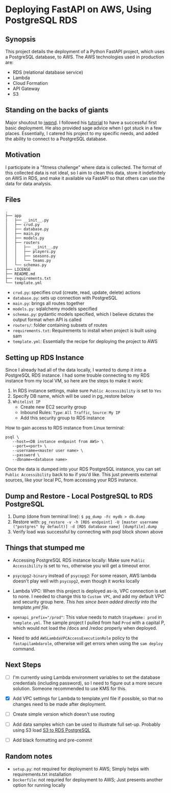 # Deploying FastAPI on AWS, Using PostgreSQL RDS

## Synopsis
This project details the deployment of a Python FastAPI project, which uses a PostgreSQL database, to AWS. The AWS technologies used in production are:
- RDS (relational database service)
- Lambda
- Cloud Formation
- API Gateway
- S3

## Standing on the backs of giants
Major shoutout to [iwpnd](https://iwpnd.pw/). I followed his [tutorial](https://iwpnd.pw/articles/2020-01/deploy-fastapi-to-aws-lambda) to have a successful first basic deployment. He also provided sage advice when I got stuck in a few places. Essentially, I catered his project to my specific needs, and added the ability to connect to a PostgreSQL database.

## Motivation
I participate in a "fitness challenge" where data is collected. The format of this collected data is not ideal, so I aim to clean this data, store it indefinitely on AWS in RDS, and make it available via FastAPI so that others can use the data for data analysis.

## Files

```
.
├── app
|   ├── __init__.py
│   ├── crud.py
│   ├── database.py
│   ├── main.py
│   ├── models.py
│   ├── routers
│   │   ├── __init__.py
│   │   ├── players.py
│   │   ├── seasons.py
│   │   └── teams.py
│   └── schemas.py
├── LICENSE
├── README.md
├── requirements.txt
└── template.yml
```

- `crud.py`: specifies crud (create, read, update, delete) actions
- `database.py`: sets up connection with PostgreSQL
- `main.py`: brings all routes together
- `models.py`: sqlalchemy models specified
- `schemas.py`: pydantic models specified, which I believe dictates the output format when API is called
- `routers/`: folder containing subsets of routes
- `requirements.txt`: Requirements to install when project is built using sam
- `template.yml`: Essentially the recipe for deploying the project to AWS

## Setting up RDS Instance
Since I already had all of the data locally, I wanted to dump it into a PostgreSQL RDS instance. I had some trouble connecting to my RDS instance from my local VM, so here are the steps to make it work:

1) In RDS instance settings, make sure `Public Accessibility` is set to `Yes`
2) Specify DB name, which will be used in pg_restore below
2) `Whitelist IP`
   - Create new EC2 security group
   - Inbound Rules: `Type`: `All Traffic`, `Source`: `My IP`
   - Add this security group to RDS instance

How to gain access to RDS instance from Linux terminal:
```
psql \
   --host=<DB instance endpoint from AWS> \
   --port=<port> \
   --username=<master user name> \
   --password \
   --dbname=<database name>
```

Once the data is dumped into your RDS PostgreSQL instance, you can set `Public Accessibility` back to `No` if you'd like. This just prevents external sources, like your local PC, from accessing your RDS instance.


## Dump and Restore - Local PostgreSQL to RDS PostgreSQL
1) Dump (done from terminal line): `$ pg_dump -Fc mydb > db.dump`
2) Restore with: `pg_restore -v -h [RDS endpoint] -U [master username ("postgres" by default)] -d [RDS database name] [dumpfile].dump`
3) Verify load was successful by connecting with psql block shown above


## Things that stumped me
- Accessing PostgreSQL RDS instance locally: Make sure `Public Accessibility` is set to `Yes`, otherwise you will get a timeout error.

- `psycopg2-binary` instead of `psycopg2`: For some reason, AWS lambda doesn't play well with `psycopg2`, even though it works locally

- Lambda VPC: When this project is deployed as-is, VPC connection is set to none. I needed to change this to `Custom VPC`, and add my default VPC and security group here. *This has since been added directly into the template.yml file.*

- `openapi_prefix="/prod"`: This value needs to match `StageName: prod` in `template.yml`. The sample project I pulled from had `Prod` with a capital P, which would not load the /docs and /redoc properly when deployed.

- Need to add `AWSLambdaVPCAccessExecutionRole` policy to the `fastapilambdarole`, otherwise will get errors when using the `sam deploy` command.


## Next Steps
- [ ] I'm currently using Lambda environment variables to set the database credentials (including password), so I need to figure out a more secure solution. Someone recommended to use KMS for this.

- [x] Add VPC settings for Lambda to template.yml file if possible, so that no changes need to be made after deployment.

- [ ] Create simple version which doesn't use routing

- [ ] Add data samples which can be used to illustrate full set-up. Probably using S3 load [S3 to RDS PostgreSQL](https://docs.aws.amazon.com/AmazonRDS/latest/UserGuide/PostgreSQL.Procedural.Importing.html#USER_PostgreSQL.S3Import)

- [ ] Add black formatting and pre-commit

## Random notes
- `setup.py`: not required for deployment to AWS; Simply helps with requirements.txt installation
- `Dockerfile`: not requried for deployment to AWS; Just presents another option for running locally
